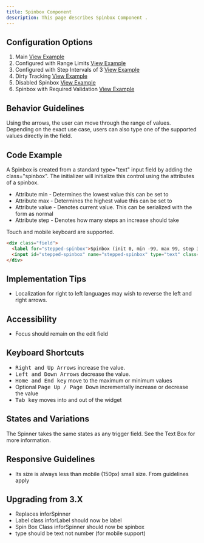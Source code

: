 ```yaml
---
title: Spinbox Component
description: This page describes Spinbox Component .
---
```


## Configuration Options

1. Main [View Example](../components/spinbox/example-index)
2. Configured with Range Limits [View Example](../components/spinbox/example-range-limits)
3. Configured with Step Intervals of 3 [View Example](../components/spinbox/example-stepped-intervals)
4. Dirty Tracking [View Example](../components/spinbox/example-dirty-tracking)
5. Disabled Spinbox [View Example](../components/spinbox/example-disabled)
5. Spinbox with Required Validation [View Example](../components/spinbox/example-validation)

## Behavior Guidelines

Using the arrows, the user can move through the range of values. Depending on the exact use case, users can also type one of the supported values directly in the field.

## Code Example

A Spinbox is created from a standard type="text" input field by adding the class="spinbox". The initializer will initialize this control using the attributes of a spinbox.

- Attribute min - Determines the lowest value this can be set to
- Attribute max - Determines the highest value this can be set to
- Attribute value - Denotes current value. This can be serialized with the form as normal
- Attribute step - Denotes how many steps an increase should take

Touch and mobile keyboard are supported.

```html
<div class="field">
  <label for="stepped-spinbox">Spinbox (init 0, min -99, max 99, step 3)</label>
  <input id="stepped-spinbox" name="stepped-spinbox" type="text" class="spinbox" min="-99" max="99" value="0" step="3"/>
</div>
```

## Implementation Tips

- Localization for right to left languages may wish to reverse the left and right arrows.

## Accessibility

- Focus should remain on the edit field

## Keyboard Shortcuts

- <kbd>Right and Up Arrows</kbd> increase the value.
- <kbd>Left and Down Arrows</kbd> decrease the value.
- <kbd>Home and End key</kbd> move to the maximum or minimum values
- Optional <kbd>Page Up / Page Down</kbd> incrementally increase or decrease the value
- <kbd>Tab key</kbd> moves into and out of the widget

## States and Variations

The Spinner takes the same states as any trigger field. See the Text Box for more information.

## Responsive Guidelines

- Its size is always less than mobile (150px) small size. From guidelines apply

## Upgrading from 3.X

- Replaces inforSpinner
- Label class inforLabel should now be label
- Spin Box Class inforSpinner should now be spinbox
- type should be text not number (for mobile support)
